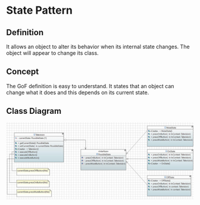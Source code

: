# State Pattern

## Definition

It allows an object to alter its behavior when its internal state changes. The object will appear to change its class.
## Concept

The GoF definition is easy to understand. It states that an object can change what it does and this depends on its current state.
## Class Diagram

![Class Diagram](class-diagram.jpg)
